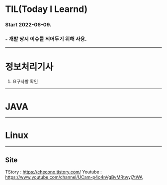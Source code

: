 # TIL(Today I Learnd)

### Start 2022-06-09.
### - 개발 당시 이슈를 적어두기 위해 사용. 
- - -
# 정보처리기사
1. 요구사항 확인

- - -
# JAVA

- - -
# Linux

- - -
## Site
TStory : https://checono.tistory.com/
Youtube : https://www.youtube.com/channel/UCam-p4o4nVgBvMRtwyj7tWA
